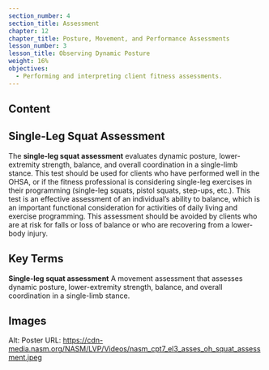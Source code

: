 ```yaml
---
section_number: 4
section_title: Assessment
chapter: 12
chapter_title: Posture, Movement, and Performance Assessments
lesson_number: 3
lesson_title: Observing Dynamic Posture
weight: 16%
objectives:
  - Performing and interpreting client fitness assessments.
---
```


## Content
## Single-Leg Squat Assessment

The **single-leg squat assessment** evaluates dynamic posture, lower-extremity strength, balance, and overall coordination in a single-limb stance. This test should be used for clients who have performed well in the OHSA, or if the fitness professional is considering single-leg exercises in their programming (single-leg squats, pistol squats, step-ups, etc.). This test is an effective assessment of an individual’s ability to balance, which is an important functional consideration for activities of daily living and exercise programming. This assessment should be avoided by clients who are at risk for falls or loss of balance or who are recovering from a lower- body injury.

## Key Terms

**Single-leg squat assessment**
A movement assessment that assesses dynamic posture, lower-extremity strength, balance, and overall coordination in a single-limb stance.

## Images

Alt: Poster
URL: https://cdn-media.nasm.org/NASM/LVP/Videos/nasm_cpt7_el3_asses_oh_squat_assessment.jpeg